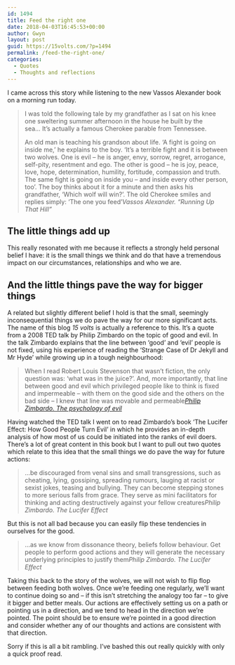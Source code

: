 ```yaml
---
id: 1494
title: Feed the right one
date: 2018-04-03T16:45:53+00:00
author: Gwyn
layout: post
guid: https://15volts.com/?p=1494
permalink: /feed-the-right-one/
categories:
  - Quotes
  - Thoughts and reflections
---
```

I came across this story while listening to the new Vassos Alexander book on a morning run today.

> I was told the following tale by my grandfather as I sat on his knee one sweltering summer afternoon in the house he built by the sea&#8230; It&#8217;s actually a famous Cherokee parable from Tennessee.
> 
> An old man is teaching his grandson about life. &#8216;A fight is going on inside me,&#8217; he explains to the boy. &#8216;It&#8217;s a terrible fight and it is between two wolves. One is evil &#8211; he is anger, envy, sorrow, regret, arrogance, self-pity, resentment and ego. The other is good &#8211; he is joy, peace, love, hope, determination, humility, fortitude, compassion and truth. The same fight is going on inside you &#8211; and inside every other person, too&#8217;. The boy thinks about it for a minute and then asks his grandfather, &#8216;Which wolf will win?&#8217;. The old Cherokee smiles and replies simply: &#8216;The one you feed&#8217;<cite>Vassos Alexander. &#8220;Running Up That Hill&#8221;</cite>

## The little things add up

This really resonated with me because it reflects a strongly held personal belief I have: it is the small things we think and do that have a tremendous impact on our circumstances, relationships and who we are.

## And the little things pave the way for bigger things

A related but slightly different belief I hold is that the small, seemingly inconsequential things we do pave the way for our more significant acts. The name of this blog _15 volts_ is actually a reference to this. It&#8217;s a quote from a 2008 TED talk by Philip Zimbardo on the topic of good and evil. In the talk Zimbardo explains that the line between &#8216;good&#8217; and &#8216;evil&#8217; people is not fixed, using his experience of reading the &#8216;Strange Case of Dr Jekyll and Mr Hyde&#8217; while growing up in a tough neighbourhood:

> When I read Robert Louis Stevenson that wasn&#8217;t fiction, the only question was: &#8216;what was in the juice?&#8217;. And, more importantly, that line between good and evil which privileged people like to think is fixed and impermeable &#8211; with them on the good side and the others on the bad side &#8211; I knew that line was movable and permeable[<cite>Philip Zimbardo. The psychology of evil</cite>](https://youtu.be/OsFEV35tWsg)

Having watched the TED talk I went on to read Zimbardo&#8217;s book &#8216;The Lucifer Effect: How Good People Turn Evil&#8217; in which he provides an in-depth analysis of how most of us could be initiated into the ranks of evil doers. There&#8217;s a lot of great content in this book but I want to pull out two quotes which relate to this idea that the small things we do pave the way for future actions:

> &#8230;be discouraged from venal sins and small transgressions, such as cheating, lying, gossiping, spreading rumours, lauging at racist or sexist jokes, teasing and bullying. They can become stepping stones to more serious falls from grace. They serve as mini facilitators for thinking and acting destructively against your fellow creatures<cite>Philip Zimbardo. The Lucifer Effect</cite>

But this is not all bad because you can easily flip these tendencies in ourselves for the good.

> &#8230;as we know from dissonance theory, beliefs follow behaviour. Get people to perform good actions and they will generate the necessary underlying principles to justify them<cite>Philip Zimbardo. The Lucifer Effect</cite>

Taking this back to the story of the wolves, we will not wish to flip flop between feeding both wolves. Once we&#8217;re feeding one regularly, we&#8217;ll want to continue doing so and &#8211; if this isn&#8217;t stretching the analogy too far &#8211; to give it bigger and better meals. Our actions are effectively setting us on a path or pointing us in a direction, and we tend to head in the direction we&#8217;re pointed. The point should be to ensure we&#8217;re pointed in a good direction and consider whether any of our thoughts and actions are consistent with that direction.

Sorry if this is all a bit rambling. I&#8217;ve bashed this out really quickly with only a quick proof read.